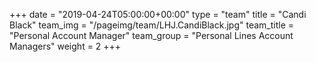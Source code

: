 +++
date = "2019-04-24T05:00:00+00:00"
type = "team"
title = "Candi Black"
team_img = "/pageimg/team/LHJ.CandiBlack.jpg"
team_title = "Personal Account Manager"
team_group = "Personal Lines Account Managers"
weight = 2
+++